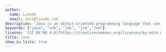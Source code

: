 ```yaml
---
author:
  name: Linode
  email: docs@linode.com
description: 'Java is an object-oriented programming language that can be run on any Java Virtual Machine (JVM).'
keywords: ["java", "sdk", "jdk", "jre","jvm"]
license: '[CC BY-ND 4.0](https://creativecommons.org/licenses/by-nd/4.0)'
title: Java
show_in_lists: true
---
```

